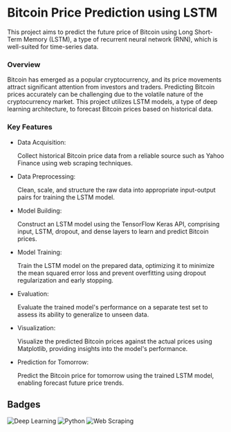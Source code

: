 
# Bitcoin Price Prediction using LSTM

This project aims to predict the future price of Bitcoin using Long Short-Term Memory (LSTM), a type of recurrent neural network (RNN), which is well-suited for time-series data.

### Overview
Bitcoin has emerged as a popular cryptocurrency, and its price movements attract significant attention from investors and traders. Predicting Bitcoin prices accurately can be challenging due to the volatile nature of the cryptocurrency market. This project utilizes LSTM models, a type of deep learning architecture, to forecast Bitcoin prices based on historical data.

### Key Features
* Data Acquisition:

    Collect historical Bitcoin price data from a reliable source such as Yahoo Finance using web scraping techniques.
* Data Preprocessing:

    Clean, scale, and structure the raw data into appropriate input-output pairs for training the LSTM model.
* Model Building:

    Construct an LSTM model using the TensorFlow Keras API, comprising input, LSTM, dropout, and dense layers to learn and predict Bitcoin prices.
* Model Training:

    Train the LSTM model on the prepared data, optimizing it to minimize the mean squared error loss and prevent overfitting using dropout regularization and early stopping.
* Evaluation:

    Evaluate the trained model's performance on a separate test set to assess its ability to generalize to unseen data.
* Visualization:

    Visualize the predicted Bitcoin prices against the actual prices using Matplotlib, providing insights into the model's performance.
* Prediction for Tomorrow:

    Predict the Bitcoin price for tomorrow using the trained LSTM model, enabling forecast future price trends.



## Badges


![Deep Learning](https://img.shields.io/badge/Deep%20Learning-purple.svg)
![Python](https://img.shields.io/badge/python-green.svg)
![Web Scraping](https://img.shields.io/badge/Web-Scraping-blue.svg)